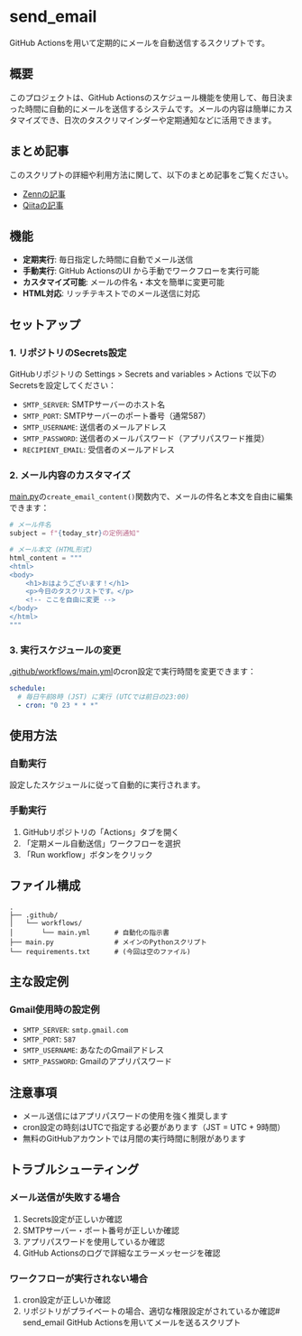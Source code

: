 # send_email

GitHub Actionsを用いて定期的にメールを自動送信するスクリプトです。

## 概要

このプロジェクトは、GitHub Actionsのスケジュール機能を使用して、毎日決まった時間に自動的にメールを送信するシステムです。メールの内容は簡単にカスタマイズでき、日次のタスクリマインダーや定期通知などに活用できます。

## まとめ記事

このスクリプトの詳細や利用方法に関して、以下のまとめ記事をご覧ください。

- [Zennの記事](https://zenn.dev/mtk0328/articles/send-email-github)
- [Qiitaの記事](https://qiita.com/nakano0328/items/6deed8e4a83100104802)

## 機能

- **定期実行**: 毎日指定した時間に自動でメール送信
- **手動実行**: GitHub ActionsのUI から手動でワークフローを実行可能
- **カスタマイズ可能**: メールの件名・本文を簡単に変更可能
- **HTML対応**: リッチテキストでのメール送信に対応

## セットアップ

### 1. リポジトリのSecrets設定

GitHubリポジトリの Settings > Secrets and variables > Actions で以下のSecretsを設定してください：

- `SMTP_SERVER`: SMTPサーバーのホスト名
- `SMTP_PORT`: SMTPサーバーのポート番号（通常587）
- `SMTP_USERNAME`: 送信者のメールアドレス
- `SMTP_PASSWORD`: 送信者のメールパスワード（アプリパスワード推奨）
- `RECIPIENT_EMAIL`: 受信者のメールアドレス

### 2. メール内容のカスタマイズ

[main.py](main.py)の`create_email_content()`関数内で、メールの件名と本文を自由に編集できます：

```py
# メール件名
subject = f"{today_str}の定例通知"

# メール本文 (HTML形式)
html_content = """
<html>
<body>
    <h1>おはようございます！</h1>
    <p>今日のタスクリストです。</p>
    <!-- ここを自由に変更 -->
</body>
</html>
"""
```

### 3. 実行スケジュールの変更

[.github/workflows/main.yml](.github/workflows/main.yml)のcron設定で実行時間を変更できます：

```yml
schedule:
  # 毎日午前8時 (JST) に実行 (UTCでは前日の23:00)
  - cron: "0 23 * * *"
```

## 使用方法

### 自動実行
設定したスケジュールに従って自動的に実行されます。

### 手動実行
1. GitHubリポジトリの「Actions」タブを開く
2. 「定期メール自動送信」ワークフローを選択
3. 「Run workflow」ボタンをクリック

## ファイル構成

```
.
├── .github/
│   └── workflows/
│       └── main.yml      # 自動化の指示書
├── main.py               # メインのPythonスクリプト
└── requirements.txt      # (今回は空のファイル)
```

## 主な設定例

### Gmail使用時の設定例
- `SMTP_SERVER`: `smtp.gmail.com`
- `SMTP_PORT`: `587`
- `SMTP_USERNAME`: あなたのGmailアドレス
- `SMTP_PASSWORD`: Gmailのアプリパスワード

## 注意事項

- メール送信にはアプリパスワードの使用を強く推奨します
- cron設定の時刻はUTCで指定する必要があります（JST = UTC + 9時間）
- 無料のGitHubアカウントでは月間の実行時間に制限があります

## トラブルシューティング

### メール送信が失敗する場合
1. Secrets設定が正しいか確認
2. SMTPサーバー・ポート番号が正しいか確認
3. アプリパスワードを使用しているか確認
4. GitHub Actionsのログで詳細なエラーメッセージを確認

### ワークフローが実行されない場合
1. cron設定が正しいか確認
2. リポジトリがプライベートの場合、適切な権限設定がされているか確認# send_email
GitHub Actionsを用いてメールを送るスクリプト
